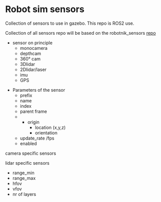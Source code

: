 # Robot sim sensors

Collection of sensors to use in gazebo. This repo is ROS2 use.



Collection of all sensors
repo will be based on the robotnik_sensors [repo](https://github.com/RobotnikAutomation/robotnik_sensors)
- sensor on principle
    * monocamera
    * depthcam
    * 360° cam
    * 3Dlidar
    * 2Dlidar/laser
    * imu
    * GPS


* Parameters of the sensor
    - prefix
    - name
    - index
    - parent frame
    - * origin
        -   location (x,y,z)
        -   orientation 
    - update_rate /fps
    - enabled

    
camera specific sensors

lidar specific sensors
* range_min
* range_max
* hfov
* vfov
* nr of layers





